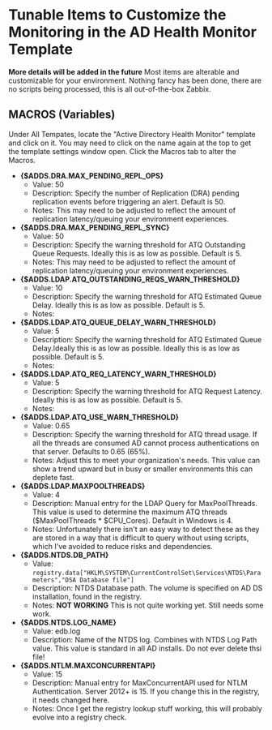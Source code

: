 # Tunable Items to Customize the Monitoring in the AD Health Monitor Template
__More details will be added in the future__
Most items are alterable and customizable for your environment. Nothing fancy has been done, there are no scripts being processed, this is all out-of-the-box Zabbix. 

## MACROS (Variables)
Under All Tempates, locate the "Active Directory Health Monitor" template and click on it. You may need to click on the name again at the top to get the template settings window open.
Click the Macros tab to alter the Macros. 

- **{$ADDS.DRA.MAX_PENDING_REPL_OPS}**
  - Value: 50
  - Description: Specify the number of Replication (DRA) pending replication events before triggering an alert. Default is 50.
  - Notes: This may need to be adjusted to reflect the amount of replication latency/queuing your environment experiences. 
- **{$ADDS.DRA.MAX_PENDING_REPL_SYNC}**
  - Value: 50
  - Description: Specify the warning threshold for ATQ Outstanding Queue Requests. Ideally this is as low as possible. Default is 5.
  - Notes: This may need to be adjusted to reflect the amount of replication latency/queuing your environment experiences. 
- **{$ADDS.LDAP.ATQ_OUTSTANDING_REQS_WARN_THRESHOLD}**
  - Value: 10
  - Description: Specify the warning threshold for ATQ Estimated Queue Delay. Ideally this is as low as possible. Default is 5.
  - Notes: 
- **{$ADDS.LDAP.ATQ_QUEUE_DELAY_WARN_THRESHOLD}**
  - Value: 5
  - Description: Specify the warning threshold for ATQ Estimated Queue Delay.Ideally this is as low as possible.  Ideally this is as low as possible. Default is 5.
  - Notes: 
- **{$ADDS.LDAP.ATQ_REQ_LATENCY_WARN_THRESHOLD}**
  - Value: 5
  - Description: Specify the warning threshold for ATQ Request Latency. Ideally this is as low as possible. Default is 5.
  - Notes: 
- **{$ADDS.LDAP.ATQ_USE_WARN_THRESHOLD}**
  - Value: 0.65
  - Description: Specify the warning threshold for ATQ thread usage. If all the threads are consumed AD cannot process authentications on that server. Defaults to 0.65 (65%).
  - Notes: Adjust this to meet your organization's needs. This value can show a trend upward but in busy or smaller environments this can deplete fast.
- **{$ADDS.LDAP.MAXPOOLTHREADS}**
  - Value: 4
  - Description: Manual entry for the LDAP Query for MaxPoolThreads. This value is used to determine the maximum ATQ threads ($MaxPoolThreads * $CPU_Cores). Default in Windows is 4. 
  - Notes: Unfortunately there isn't an easy way to detect these as they are stored in a way that is difficult to query without using scripts, which I've avoided to reduce risks and dependencies. 
- **{$ADDS.NTDS.DB_PATH}**
  - Value: ```registry.data["HKLM\SYSTEM\CurrentControlSet\Services\NTDS\Parameters","DSA Database file"]```
  - Description: NTDS Database path. The volume is specified on AD DS installation, found in the registry. 
  - Notes: __NOT WORKING__ This is not quite working yet. Still needs some work. 
- **{$ADDS.NTDS.LOG_NAME}**
  - Value: edb.log
  - Description: Name of the NTDS log. Combines with NTDS Log Path value. This value is standard in all AD installs. Do not ever delete thsi file!
- **{$ADDS.NTLM.MAXCONCURRENTAPI}**
  - Value: 15
  - Description: Manual entry for MaxConcurrentAPI used for NTLM Authentication. Server 2012+ is 15. If you change this in the registry, it needs changed here.
  - Notes: Once I get the registry lookup stuff working, this will probably evolve into a registry check. 
